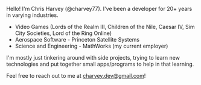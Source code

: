 Hello! I'm Chris Harvey (@charvey77). I've been a developer for 20+ years in varying industries.
- Video Games (Lords of the Realm III, Children of the Nile, Caesar IV, Sim City Societies, Lord of the Ring Online)
- Aerospace Software - Princeton Satellite Systems
- Science and Engineering - MathWorks (my current employer)

I'm mostly just tinkering around with side projects, trying to learn new technologies and put together small apps/programs
to help in that learning. 

Feel free to reach out to me at charvey.dev@gmail.com!
